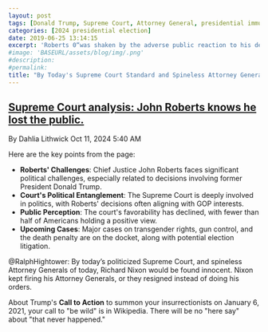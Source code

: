 ```yaml
---
layout: post
tags: [Donald Trump, Supreme Court, Attorney General, presidential immunity]
categories: [2024 presidential election]
date: 2019-06-25 13:14:15
excerpt: 'Roberts 0“was shaken by the adverse public reaction to his decision affording Trump substantial immunity from criminal prosecution. His protestations that the case concerned the presidency, not Trump, held little currency. His protestations that the case concerned the presidency, not Trump, held little currency..'
#image: 'BASEURL/assets/blog/img/.png'
#description:
#permalink:
title: "By Today's Supreme Court Standard and Spineless Attorney Generals, Richard Nixon Would Be Innocent."
---
```



## [Supreme Court analysis: John Roberts knows he lost the public.](https://slate.com/news-and-politics/2024/10/supreme-court-analysis-john-roberts-public-confidence-crash.html)

By Dahlia Lithwick
Oct 11, 2024 5:40 AM


Here are the key points from the page:

- **Roberts' Challenges**: Chief Justice John Roberts faces significant political challenges, especially related to decisions involving former President Donald Trump.
- **Court's Political Entanglement**: The Supreme Court is deeply involved in politics, with Roberts' decisions often aligning with GOP interests.
- **Public Perception**: The court's favorability has declined, with fewer than half of Americans holding a positive view.
- **Upcoming Cases**: Major cases on transgender rights, gun control, and the death penalty are on the docket, along with potential election litigation.

@RalphHightower: By today’s politicized Supreme Court, and spineless Attorney Generals of today, Richard Nixon would be found innocent. Nixon kept firing his Attorney Generals, or they resigned instead of doing his orders.

About Trump's **Call to Action** to summon your insurrectionists on January 6, 2021, your call to "be wild" is in Wikipedia. There will be no "here say" about "that never happened."